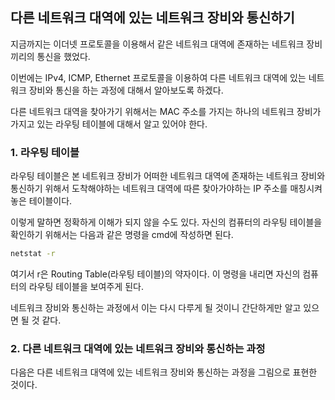## 다른 네트워크 대역에 있는 네트워크 장비와 통신하기

지금까지는 이더넷 프로토콜을 이용해서 같은 네트워크 대역에 존재하는
네트워크 장비끼리의 통신을 했었다.

이번에는 IPv4, ICMP, Ethernet 프로토콜을 이용하여
다른 네트워크 대역에 있는 네트워크 장비와 통신을 하는 과정에 대해서 알아보도록 하겠다.

다른 네트워크 대역을 찾아가기 위해서는 MAC 주소를 가지는 하나의 네트워크 장비가 가지고 있는
라우팅 테이블에 대해서 알고 있어야 한다.

### 1. 라우팅 테이블

라우팅 테이블은 본 네트워크 장비가 어떠한 네트워크 대역에 존재하는 네트워크 장비와 통신하기 위해서
도착해야하는 네트워크 대역에 따른 찾아가야하는 IP 주소를 매칭시켜놓은 테이블이다.

이렇게 말하면 정확하게 이해가 되지 않을 수도 있다.
자신의 컴퓨터의 라우팅 테이블을 확인하기 위해서는
다음과 같은 명령을 cmd에 작성하면 된다.

```cmd
netstat -r
```

여기서 r은 Routing Table(라우팅 테이블)의 약자이다.
이 명령을 내리면 자신의 컴퓨터의 라우팅 테이블을 보여주게 된다.

네트워크 장비와 통신하는 과정에서 이는 다시 다루게 될 것이니 간단하게만 알고 있으면 될 것 같다.

### 2. 다른 네트워크 대역에 있는 네트워크 장비와 통신하는 과정

다음은 다른 네트워크 대역에 있는 네트워크 장비와 통신하는 과정을 그림으로 표현한 것이다.
